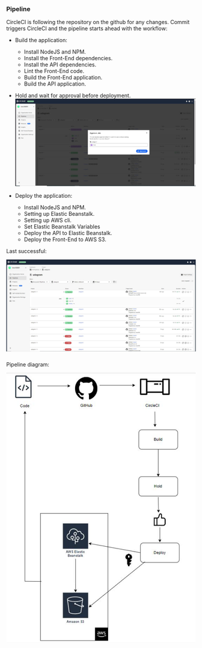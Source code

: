### Pipeline

CircleCI is following the repository on the github for any changes. Commit triggers CircleCI and the pipeline starts ahead with the workflow:

- Build the application:
  - Install NodeJS and NPM.
  - Install the Front-End dependencies.
  - Install the API dependencies.
  - Lint the Front-End code.
  - Build the Front-End application.
  - Build the API application.
- Hold and wait for approval before deployment.
  ![hold](../screenshots/udagram_CircleCI-hold.JPG)
- Deploy the application:

  - Install NodeJS and NPM.
  - Setting up Elastic Beanstalk.
  - Setting up AWS cli.
  - Set Elastic Beanstalk Variables
  - Deploy the API to Elastic Beanstalk.
  - Deploy the Front-End to AWS S3.

Last successful:

![circleci](../screenshots/udagram_CircleCI-last-success.JPG)

###

Pipeline diagram:

![pipeline](Pipeline_d.JPG)
